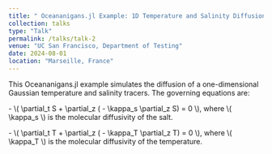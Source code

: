 ```yaml
---
title: " Oceananigans.jl Example: 1D Temperature and Salinity Diffusion"
collection: talks
type: "Talk"
permalink: /talks/talk-2
venue: "UC San Francisco, Department of Testing"
date: 2024-08-01
location: "Marseille, France"
---
```




This Oceananigans.jl example simulates the diffusion of a one-dimensional Gaussian temperature and salinity tracers. The governing equations are:


<head>
    <script src="https://polyfill.io/v3/polyfill.min.js?features=es6"></script>
    <script id="MathJax-script" async src="https://cdn.jsdelivr.net/npm/mathjax@3/es5/tex-mml-chtml.js"></script>
</head>
<body>
    <div>
        <p>- \( \partial_t S + \partial_z ( - \kappa_s \partial_z S) = 0 \), where \( \kappa_s \) is the molecular diffusivity of the salt.</p>
        <p>- \( \partial_t T + \partial_z ( - \kappa_T \partial_z T) = 0 \), where \( \kappa_T \) is the molecular diffusivity of the temperature.</p>
    </div>
</body>

